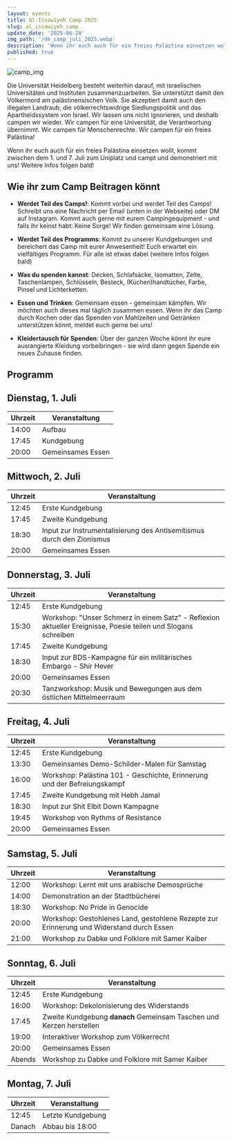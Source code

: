 ```yaml
---
layout: events
title: Al-Issawiyeh Camp 2025
slug: al_issawiyeh_camp
update_date: '2025-06-28'
img_path: '/de_camp_juli_2025.webp'
description: 'Wenn ihr euch auch für ein freies Palästina einsetzen wollt, kommt zwischen dem 1. und 7. Juli zum Uniplatz und campt und demonstriert mit uns! Weitere Infos folgen bald!'
published: true
---
```


![camp_img](/de_camp_juli_2025.webp)

Die Universität Heidelberg besteht weiterhin darauf, mit israelischen Universitäten und Instituten zusammenzuarbeiten. Sie unterstützt damit den Völkermord am palästinensischen Volk. Sie akzeptiert damit auch den illegalen Landraub, die völkerrechtswidrige Siedlungspolitik und das Apartheidssystem von Israel. Wir lassen uns nicht ignorieren, und deshalb campen wir wieder. Wir campen für eine Universität, die Verantwortung übernimmt. Wir campen für Menschenrechte. Wir campen für ein freies Palästina!

Wenn ihr euch auch für ein freies Palästina einsetzen wollt, kommt zwischen dem 1. und 7. Juli zum Uniplatz und campt und demonstriert mit uns! Weitere Infos folgen bald!


## Wie ihr zum Camp Beitragen könnt

- **Werdet Teil des Camps!**: Kommt vorbei und werdet Teil des Camps! Schreibt uns eine Nachricht per Email (unten in der Webseite) oder DM auf Instagram. Kommt auch gerne mit eurem Campingequipment - und falls ihr keinst habt: Keine Sorge! Wir finden gemeinsam eine Lösung.

- **Werdet Teil des Programms**: Kommt zu unserer Kundgebungen und bereichert das Camp mit eurer Anwesenheit! Euch erwartet ein vielfältiges Programm. Für alle ist etwas dabei (weitere Infos folgen bald)

- **Was du spenden kannst**: Decken, Schlafsäcke, Isomatten, Zelte, Taschenlampen, Schlüsseln, Besteck, (Küchen)handtücher, Farbe, Pinsel und Lichterketten.

- **Essen und Trinken**: Gemeinsam essen - gemeinsam kämpfen. Wir möchten auch dieses mal täglich zusammen essen. Wenn ihr das Camp durch Kochen oder das Spenden von Mahlzeiten und Getränken unterstützen könnt, meldet euch gerne bei uns!

- **Kleidertausch für Spenden**: Über der ganzen Woche könnt ihr eure ausrangierte Kleidung vorbeibringen - sie wird dann gegen Spende ein neues Zuhause finden.


## Programm

## Dienstag, 1. Juli

| Uhrzeit | Veranstaltung |
| --- | --- |
| 14:00 | Aufbau |
| 17:45 | Kundgebung |
| 20:00 | Gemeinsames Essen |


## Mittwoch, 2. Juli

| Uhrzeit | Veranstaltung |
| --- | --- |
| 12:45 | Erste Kundgebung |
| 17:45 | Zweite Kundgebung |
| 18:30 | Input zur Instrumentalisierung des Antisemitismus durch den Zionismus |
| 20:00| Gemeinsames Essen |


## Donnerstag, 3. Juli

| Uhrzeit | Veranstaltung |
| --- | --- |
| 12:45 | Erste Kundgebung |
| 15:30 | Workshop: "Unser Schmerz in einem Satz" - Reflexion aktueller Ereignisse, Poesie teilen und Slogans schreiben |
| 17:45 | Zweite Kundgebung |
| 18:30 | Input zur BDS-Kampagne für ein militärisches Embargo - Shir Hever |
| 20:00 | Gemeinsames Essen |
| 20:30 | Tanzworkshop: Musik und Bewegungen aus dem östlichen Mittelmeerraum |


## Freitag, 4. Juli

| Uhrzeit | Veranstaltung |
| --- | --- |
| 12:45 | Erste Kundgebung |
| 13:30 | Gemeinsames Demo-Schilder-Malen für Samstag |
| 16:00 | Workshop: Palästina 101 - Geschichte, Erinnerung und der Befreiungskampf |
| 17:45 | Zweite Kundgebung mit Hebh Jamal |
| 18:30 | Input zur Shit Elbit Down Kampagne |
| 19:45 | Workshop von Rythms of Resistance |
| 20:00 | Gemeinsames Essen |


## Samstag, 5. Juli
| Uhrzeit | Veranstaltung |
| --- | --- |
| 12:00 | Workshop: Lernt mit uns arabische Demosprüche |
| 14:00 | Demonstration an der Stadtbücherei |
| 18:30 | Workshop: No Pride in Genocide |
| 20:00 | Workshop: Gestohlenes Land, gestohlene Rezepte zur Erinnerung und Widerstand durch Essen |
| 21:00 | Workshop zu Dabke und Folklore mit Samer Kaiber |


## Sonntag, 6. Juli
| Uhrzeit | Veranstaltung |
| --- | --- |
| 12:45 | Erste Kundgebung |
| 16:00 | Workshop: Dekolonisierung des Widerstands |
| 17:45 | Zweite Kundgebung **danach** Gemeinsam Taschen und Kerzen herstellen |
| 19:00 | Interaktiver Workshop zum Völkerrecht |
| 20:00 | Gemeinsames Essen |
| Abends | Workshop zu Dabke und Folklore mit Samer Kaiber |


## Montag, 7. Juli
| Uhrzeit | Veranstaltung |
| --- | --- |
| 12:45 | Letzte Kundgebung |
| Danach | Abbau bis 18:00 |